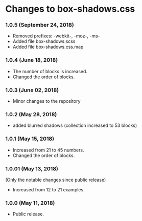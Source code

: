 # Changes to box-shadows.css

### 1.0.5 (September 24, 2018)

* Removed prefixes: -webkit-, -moz-, -ms-
* Added file box-shadows.scss
* Added file box-shadows.css.map

### 1.0.4 (June 18, 2018)

* The number of blocks is increased.
* Сhanged the order of blocks.

### 1.0.3 (June 02, 2018)

* Minor changes to the repository

### 1.0.2 (May 28, 2018)

* added blurred shadows (сollection increased to 53 blocks)

### 1.0.1 (May 15, 2018)

* Increased from 21 to 45 numbers.
* Сhanged the order of blocks.

### 1.0.01 (May 13, 2018)
(Only the notable changes since public release)
* Increased from 12 to 21 examples.

### 1.0.0 (May 11, 2018)
* Public release.

